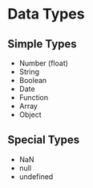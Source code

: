 # Data Types

## Simple Types 

* Number (float) 
* String 
* Boolean
* Date
* Function 
* Array 
* Object 

## Special Types 

* NaN
* null 
* undefined
